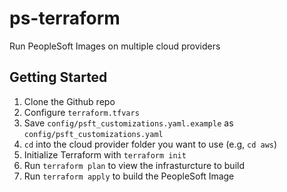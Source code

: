 # ps-terraform

Run PeopleSoft Images on multiple cloud providers

## Getting Started

1. Clone the Github repo
1. Configure `terraform.tfvars`
1. Save `config/psft_customizations.yaml.example` as `config/psft_customizations.yaml`
1. `cd` into the cloud provider folder you want to use (e.g, `cd aws`)
1. Initialize Terraform with `terraform init`
1. Run `terraform plan` to view the infrasturcture to build
1. Run `terraform apply` to build the PeopleSoft Image



